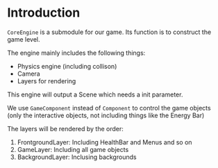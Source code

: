 # Introduction

`CoreEngine` is a submodule for our game. Its function is to construct the game level.

The engine mainly includes the following things:

- Physics engine (including collison)
- Camera
- Layers for rendering

This engine will output a Scene which needs a init parameter.

We use `GameComponent` instead of `Component` to control the game objects (only the interactive objects, not including things like the Energy Bar)

The layers will be rendered by the order:

1. FrontgroundLayer: Including HealthBar and Menus and so on
2. GameLayer: Including all game objects
3. BackgroundLayer: Inclusing backgrounds
